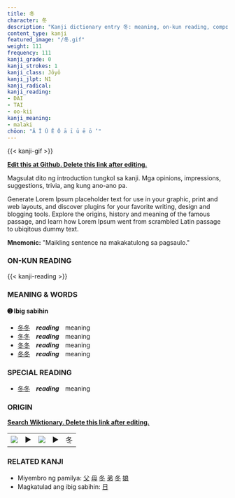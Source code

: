 ```yaml
---
title: 冬
character: 冬
description: "Kanji dictionary entry 冬: meaning, on-kun reading, compounds, origin, related kanji"
content_type: kanji
featured_image: "/冬.gif"
weight: 111
frequency: 111
kanji_grade: 0
kanji_strokes: 1
kanji_class: Jōyō
kanji_jlpt: N1
kanji_radical: 
kanji_reading: 
- DAI
- TAI
- oo-kii
kanji_meaning:
- malaki
chōon: "Ā Ī Ū Ē Ō ā ī ū ē ō ’"
---
```

[//]: # (Don't edit the line below. Kanji animated GIF code is automatically generated.)
{{< kanji-gif >}}

[//]: # (Edit below this line.)

**[Edit this at Github. Delete this link after editing.](https://github.com/tim0g/tim/tree/main/content/kanji/冬/index.md)**

Magsulat dito ng introduction tungkol sa kanji. Mga opinions, impressions, suggestions, trivia, ang kung ano-ano pa.

Generate Lorem Ipsum placeholder text for use in your graphic, print and web layouts, and discover plugins for your favorite writing, design and blogging tools. Explore the origins, history and meaning of the famous passage, and learn how Lorem Ipsum went from scrambled Latin passage to ubiqitous dummy text.
 
**Mnemonic:** "Maikling sentence na makakatulong sa pagsaulo."

### ON-KUN READING

[//]: # (Don't edit the line below. ON-KUN READING code is automatically generated.)
{{< kanji-reading >}}

### MEANING & WORDS

#### ➊ **Ibig sabihin**
  - [冬](../冬)[冬](../冬)　***reading***　meaning
  - [冬](../冬)[冬](../冬)　***reading***　meaning
  - [冬](../冬)[冬](../冬)　***reading***　meaning
  - [冬](../冬)[冬](../冬)　***reading***　meaning

### SPECIAL READING
  - [冬](../冬)[冬](../冬)　***reading***　meaning

### ORIGIN

**[Search Wiktionary. Delete this link after editing.](https://wiktionary.org/wiki/冬)**
<table class="kanji-table"><tr><td>
<img src="60px-冬-bronze.svg.png">
</td><td>▶</td><td>
<img src="60px-冬-oracle.svg.png">
</td><td>▶</td>
<td class="kanji-origin">冬</td>
</tr></table>

### RELATED KANJI
- Miyembro ng pamilya: [父](../父) [母](../母) [冬](../冬) [弟](../弟) [冬](../冬) [娘](../娘)
- Magkatulad ang ibig sabihin: [日](../日)
